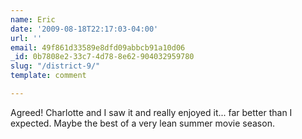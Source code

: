 ```yaml
---
name: Eric
date: '2009-08-18T22:17:03-04:00'
url: ''
email: 49f861d33589e8dfd09abbcb91a10d06
_id: 0b7808e2-33c7-4d78-8e62-904032959780
slug: "/district-9/"
template: comment

---
```


Agreed! Charlotte and I saw it and really enjoyed it... far better than I expected. Maybe the best of a very lean summer movie season.
